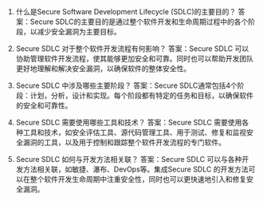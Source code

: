 

1. 什么是Secure Software Development Lifecycle (SDLC)的主要目的？
答案：Secure SDLC的主要目的是通过整个软件开发和生命周期过程中的各个阶段，以减少安全漏洞为主要目标。

2. Secure SDLC 对于整个软件开发流程有何影响？
答案：Secure SDLC 可以协助管理软件开发流程，使其能够更加安全和可靠。同时也可以帮助开发团队更好地理解和解决安全漏洞，以确保软件的整体安全性。

3. Secure SDLC 中涉及哪些主要阶段？
答案：Secure SDLC通常包括4个阶段：计划，分析，设计和实现。每个阶段都有特定的任务和目标，以确保软件的安全和可靠性。

4. Secure SDLC 需要使用哪些工具和技术？
答案：Secure SDLC 需要使用各种工具和技术，如安全评估工具、源代码管理工具、用于测试、修复和监视安全漏洞的工具，以及用于控制和跟踪整个软件开发流程的专门软件。

5. Secure SDLC 如何与开发方法相关联？
答案：Secure SDLC 可以与各种开发方法相关联，如敏捷、瀑布、DevOps等。集成Secure SDLC 的开发方法可以在整个软件开发生命周期中注重安全性，同时也可以更快速地引入和修复安全漏洞。